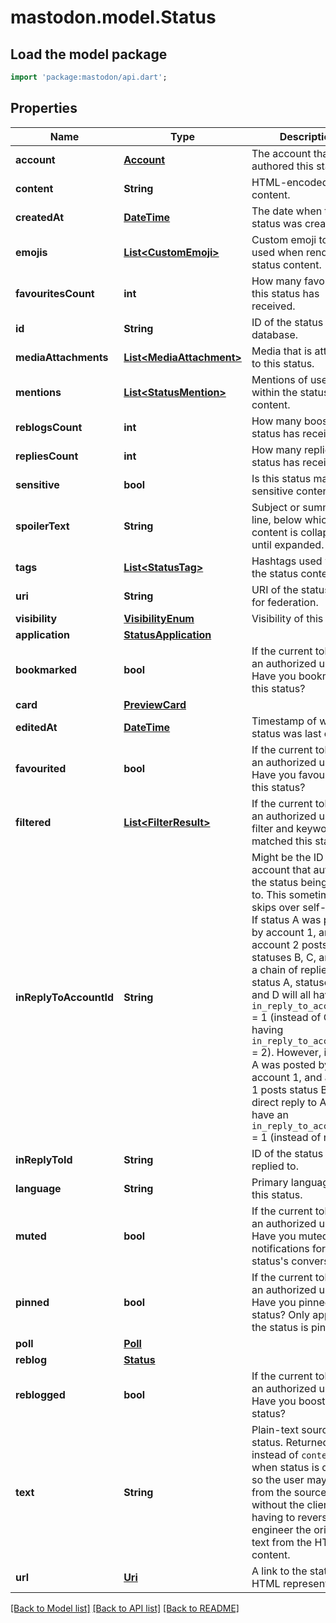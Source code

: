 # mastodon.model.Status

## Load the model package
```dart
import 'package:mastodon/api.dart';
```

## Properties
Name | Type | Description | Notes
------------ | ------------- | ------------- | -------------
**account** | [**Account**](Account.md) | The account that authored this status. | 
**content** | **String** | HTML-encoded status content. | 
**createdAt** | [**DateTime**](DateTime.md) | The date when this status was created. | 
**emojis** | [**List&lt;CustomEmoji&gt;**](CustomEmoji.md) | Custom emoji to be used when rendering status content. | 
**favouritesCount** | **int** | How many favourites this status has received. | 
**id** | **String** | ID of the status in the database. | 
**mediaAttachments** | [**List&lt;MediaAttachment&gt;**](MediaAttachment.md) | Media that is attached to this status. | 
**mentions** | [**List&lt;StatusMention&gt;**](StatusMention.md) | Mentions of users within the status content. | 
**reblogsCount** | **int** | How many boosts this status has received. | 
**repliesCount** | **int** | How many replies this status has received. | 
**sensitive** | **bool** | Is this status marked as sensitive content? | 
**spoilerText** | **String** | Subject or summary line, below which status content is collapsed until expanded. | 
**tags** | [**List&lt;StatusTag&gt;**](StatusTag.md) | Hashtags used within the status content. | 
**uri** | **String** | URI of the status used for federation. | 
**visibility** | [**VisibilityEnum**](VisibilityEnum.md) | Visibility of this status. | 
**application** | [**StatusApplication**](StatusApplication.md) |  | [optional] 
**bookmarked** | **bool** | If the current token has an authorized user: Have you bookmarked this status? | [optional] 
**card** | [**PreviewCard**](PreviewCard.md) |  | [optional] 
**editedAt** | [**DateTime**](DateTime.md) | Timestamp of when the status was last edited. | [optional] 
**favourited** | **bool** | If the current token has an authorized user: Have you favourited this status? | [optional] 
**filtered** | [**List&lt;FilterResult&gt;**](FilterResult.md) | If the current token has an authorized user: The filter and keywords that matched this status. | [optional] 
**inReplyToAccountId** | **String** | Might be the ID of the account that authored the status being replied to. This sometimes skips over self-replies. If status A was posted by account 1, and account 2 posts statuses B, C, and D as a chain of replies to status A, statuses B, C, and D will all have `in_reply_to_account_id` = 1 (instead of C and D having `in_reply_to_account_id` = 2). However, if status A was posted by account 1, and account 1 posts status B as a direct reply to A, B will have an `in_reply_to_account_id` = 1 (instead of null). | [optional] 
**inReplyToId** | **String** | ID of the status being replied to. | [optional] 
**language** | **String** | Primary language of this status. | [optional] 
**muted** | **bool** | If the current token has an authorized user: Have you muted notifications for this status's conversation? | [optional] 
**pinned** | **bool** | If the current token has an authorized user: Have you pinned this status? Only appears if the status is pinnable. | [optional] 
**poll** | [**Poll**](Poll.md) |  | [optional] 
**reblog** | [**Status**](Status.md) |  | [optional] 
**reblogged** | **bool** | If the current token has an authorized user: Have you boosted this status? | [optional] 
**text** | **String** | Plain-text source of a status. Returned instead of `content` when status is deleted, so the user may redraft from the source text without the client having to reverse-engineer the original text from the HTML content. | [optional] 
**url** | [**Uri**](Uri.md) | A link to the status's HTML representation. | [optional] 

[[Back to Model list]](../README.md#documentation-for-models) [[Back to API list]](../README.md#documentation-for-api-endpoints) [[Back to README]](../README.md)


